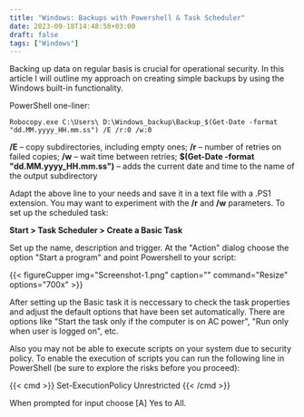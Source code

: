 ```yaml
---
title: "Windows: Backups with Powershell & Task Scheduler"
date: 2023-09-18T14:48:58+03:00
draft: false
tags: ["Windows"]
---
```

Backing up data on regular basis is crucial for operational security. In this article I will outline my approach on creating simple backups by using the Windows built-in functionality. 


PowerShell one-liner:

```
Robocopy.exe C:\Users\ D:\Windows_backup\Backup_$(Get-Date -format "dd.MM.yyyy_HH.mm.ss") /E /r:0 /w:0
```

**/E** – copy subdirectories, including empty ones;
**/r** – number of retries on failed copies;
**/w** – wait time between retries;
**$(Get-Date -format "dd.MM.yyyy_HH.mm.ss")** – adds the current date and time to the name of the output subdirectory


Adapt the above line to your needs and save it in a text file with a .PS1 extension. You may want to experiment with the **/r** and **/w** parameters. To set up the scheduled task:


**Start > Task Scheduler > Create a Basic Task**

Set up the name, description and trigger. At the "Action" dialog choose the option "Start a program" and point Powershell to your script:

{{< figureCupper
img="Screenshot-1.png"
caption=""
command="Resize"
options="700x" >}}

After setting up the Basic task it is neccessary to check the task properties and adjust the default options that have been set automatically. There are options like "Start the task only if the computer is on AC power", "Run only when user is logged on", etc.


Also you may not be able to execute scripts on your system due to security policy. To enable the execution of scripts you can run the following line in PowerShell (be sure to explore the risks before you proceed):

{{< cmd >}}
Set-ExecutionPolicy Unrestricted 
{{< /cmd >}}

When prompted for input choose [A] Yes to All.

